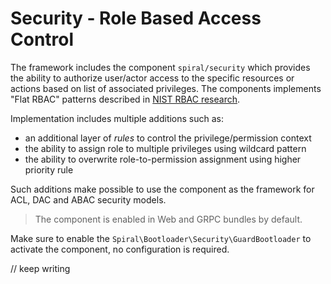 # Security - Role Based Access Control
The framework includes the component `spiral/security` which provides the ability to authorize user/actor access to the
specific resources or actions based on list of associated privileges. The components implements "Flat RBAC" patterns
described in [NIST RBAC research](https://csrc.nist.gov/projects/role-based-access-control). 

Implementation includes multiple additions such as:
- an additional layer of *rules* to control the privilege/permission context
- the ability to assign role to multiple privileges using wildcard pattern
- the ability to overwrite role-to-permission assignment using higher priority rule

Such additions make possible to use the component as the framework for ACL, DAC and ABAC security models.

> The component is enabled in Web and GRPC bundles by default.

Make sure to enable the `Spiral\Bootloader\Security\GuardBootloader` to activate the component, no configuration is 
required.

// keep writing
